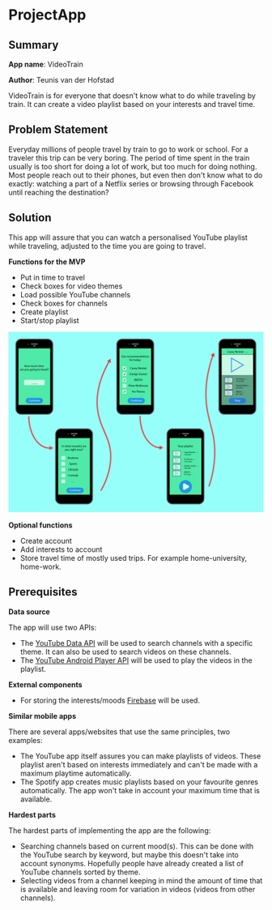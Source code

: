 # ProjectApp

## Summary 
**App name**: VideoTrain

**Author**: Teunis van der Hofstad 

VideoTrain is for everyone that doesn't know what to do while traveling by train. It can create a video playlist based on your interests and travel time. 

## Problem Statement 
Everyday millions of people travel by train to go to work or school. 
For a traveler this trip can be very boring. 
The period of time spent in the train usually is too short for doing a lot of work, but too much for doing nothing. 
Most people reach out to their phones, but even then don't know what to do exactly: watching a part of a Netflix series or browsing through Facebook until reaching the destination? 

## Solution 
This app will assure that you can watch a personalised YouTube playlist while traveling, adjusted to the time you are going to travel.  


**Functions for the MVP**
- Put in time to travel
- Check boxes for video themes
- Load possible YouTube channels 
- Check boxes for channels 
- Create playlist 
- Start/stop playlist 

![Alt text](https://github.com/teunisvdh/ProjectApp/blob/master/doc/jpg_Tekengebied%201%404x-100.jpg)

**Optional functions**
- Create account 
- Add interests to account 
- Store travel time of mostly used trips. For example home-university, home-work. 

## Prerequisites 

**Data source**

The app will use two APIs: 
- The [YouTube Data API](https://developers.google.com/youtube/v3/getting-started) will be used to search channels with a specific theme. It can also be used to search videos on these channels. 
- The [YouTube Android Player API](https://developers.google.com/youtube/android/player/) will be used to play the videos in the playlist. 

**External components** 
- For storing the interests/moods [Firebase](https://firebase.google.com/) will be used. 

**Similar mobile apps**

There are several apps/websites that use the same principles, two examples: 

- The YouTube app itself assures you can make playlists of videos. These playlist aren't based on interests immediately and can't be made with a maximum playtime automatically. 
- The Spotify app creates music playlists based on your favourite genres automatically. The app won't take in account your maximum time that is available. 

**Hardest parts** 

The hardest parts of implementing the app are the following: 
- Searching channels based on current mood(s). This can be done with the YouTube search by keyword, but maybe this doesn't take into account synonyms. Hopefully people have already created a list of YouTube channels sorted by theme.  
- Selecting videos from a channel keeping in mind the amount of time that is available and leaving room for variation in videos (videos from other channels). 
